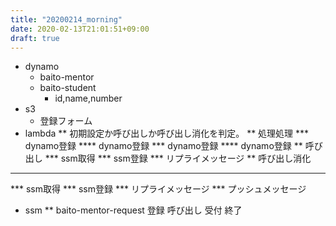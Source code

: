 ```yaml
---
title: "20200214_morning"
date: 2020-02-13T21:01:51+09:00
draft: true
---
```


* dynamo
  * baito-mentor
  * baito-student
    * id,name,number
* s3
  * 登録フォーム
* lambda
** 初期設定か呼び出しか呼び出し消化を判定。
** 処理処理
*** dynamo登録
**** dynamo登録
*** dynamo登録
**** dynamo登録
** 呼び出し
*** ssm取得
*** ssm登録
*** リプライメッセージ
** 呼び出し消化
***
*** ssm取得
*** ssm登録
*** リプライメッセージ
*** プッシュメッセージ
* ssm
** baito-mentor-request
登録
呼び出し
受付
終了
